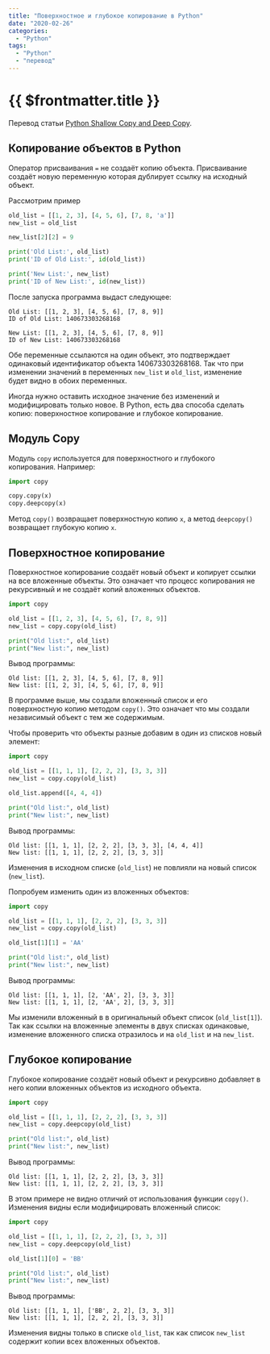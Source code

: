 ```yaml
---
title: "Поверхностное и глубокое копирование в Python"
date: "2020-02-26"
categories: 
  - "Python"
tags: 
  - "Python"
  - "перевод"
---
```


# {{ $frontmatter.title }}

Перевод статьи [Python Shallow Copy and Deep Copy](https://www.programiz.com/python-programming/shallow-deep-copy).

## Копирование объектов в Python

Оператор присваивания `=` не создаёт копию объекта. Присваивание создаёт новую переменную которая дублирует ссылку на исходный объект.

Рассмотрим пример

```python
old_list = [[1, 2, 3], [4, 5, 6], [7, 8, 'a']]
new_list = old_list

new_list[2][2] = 9

print('Old List:', old_list)
print('ID of Old List:', id(old_list))

print('New List:', new_list)
print('ID of New List:', id(new_list))
```

После запуска программа выдаст следующее:

```
Old List: [[1, 2, 3], [4, 5, 6], [7, 8, 9]]
ID of Old List: 140673303268168

New List: [[1, 2, 3], [4, 5, 6], [7, 8, 9]]
ID of New List: 140673303268168
```

Обе переменные ссылаются на один объект, это подтверждает одинаковый идентификатор объекта 140673303268168. Так что при изменении значений в переменных `new_list` и `old_list`, изменение будет видно в обоих переменных.

Иногда нужно оставить исходное значение без изменений и модифицировать только новое. В Python, есть два способа сделать копию: поверхностное копирование и глубокое копирование.

## Модуль Copy

Модуль `copy` используется для поверхностного и глубокого копирования. Например:

```python
import copy

copy.copy(x)
copy.deepcopy(x)
```

Метод `copy()` возвращает поверхностную копию `x`, а метод `deepcopy()` возвращает глубокую копию `x`.

## Поверхностное копирование

Поверхностное копирование создаёт новый объект и копирует ссылки на все вложенные объекты. Это означает что процесс копирования не рекурсивный и не создаёт копий вложенных объектов.

```python
import copy

old_list = [[1, 2, 3], [4, 5, 6], [7, 8, 9]]
new_list = copy.copy(old_list)

print("Old list:", old_list)
print("New list:", new_list)
```

Вывод программы:

```
Old list: [[1, 2, 3], [4, 5, 6], [7, 8, 9]]
New list: [[1, 2, 3], [4, 5, 6], [7, 8, 9]]
```

В программе выше, мы создали вложенный список и его поверхностную копию методом `copy()`. Это означает что мы создали независимый объект с тем же содержимым.

Чтобы проверить что объекты разные добавим в один из списков новый элемент:

```python
import copy

old_list = [[1, 1, 1], [2, 2, 2], [3, 3, 3]]
new_list = copy.copy(old_list)

old_list.append([4, 4, 4])

print("Old list:", old_list)
print("New list:", new_list)
```

Вывод программы:

```
Old list: [[1, 1, 1], [2, 2, 2], [3, 3, 3], [4, 4, 4]]
New list: [[1, 1, 1], [2, 2, 2], [3, 3, 3]]
```

Изменения в исходном списке (`old_list`) не повлияли на новый список (`new_list`).

Попробуем изменить один из вложенных объектов:

```python
import copy

old_list = [[1, 1, 1], [2, 2, 2], [3, 3, 3]]
new_list = copy.copy(old_list)

old_list[1][1] = 'AA'

print("Old list:", old_list)
print("New list:", new_list)
```

Вывод программы:

```
Old list: [[1, 1, 1], [2, 'AA', 2], [3, 3, 3]]
New list: [[1, 1, 1], [2, 'AA', 2], [3, 3, 3]]
```

Мы изменили вложенный в в оригинальный объект список (`old_list[1]`). Так как ссылки на вложенные элементы в двух списках одинаковые, изменение вложенного списка отразилось и на `old_list` и на `new_list`.

## Глубокое копирование

Глубокое копирование создаёт новый объект и рекурсивно добавляет в него копии вложенных объектов из исходного объекта.

```python
import copy

old_list = [[1, 1, 1], [2, 2, 2], [3, 3, 3]]
new_list = copy.deepcopy(old_list)

print("Old list:", old_list)
print("New list:", new_list)
```

Вывод программы:

```
Old list: [[1, 1, 1], [2, 2, 2], [3, 3, 3]]
New list: [[1, 1, 1], [2, 2, 2], [3, 3, 3]]
```

В этом примере не видно отличий от использования функции `copy()`. Изменения видны если модифицировать вложенный список:

```python
import copy

old_list = [[1, 1, 1], [2, 2, 2], [3, 3, 3]]
new_list = copy.deepcopy(old_list)

old_list[1][0] = 'BB'

print("Old list:", old_list)
print("New list:", new_list)
```

Вывод программы:

```
Old list: [[1, 1, 1], ['BB', 2, 2], [3, 3, 3]]
New list: [[1, 1, 1], [2, 2, 2], [3, 3, 3]]
```

Изменения видны только в списке `old_list`, так как список `new_list` содержит копии всех вложенных объектов.
